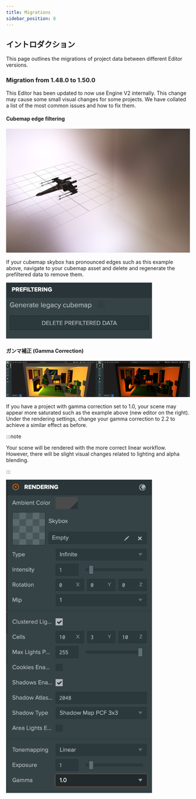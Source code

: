 ```yaml
---
title: Migrations
sidebar_position: 8
---
```


## イントロダクション

This page outlines the migrations of project data between different Editor versions.

### Migration from 1.48.0 to 1.50.0

This Editor has been updated to now use Engine V2 internally. This change may cause some small visual changes for some projects. We have collated a list of the most common issues and how to fix them.

#### Cubemap edge filtering

<img src='/img/user-manual/editor/editor-v2/edge-filter.png' width='600' />

If your cubemap skybox has pronounced edges such as this example above, navigate to your cubemap asset and delete and regenerate the prefiltered data to remove them.

<img src='/img/user-manual/editor/editor-v2/prefiltered-data.png' width='400' />

#### ガンマ補正 (Gamma Correction)

<img src='/img/user-manual/editor/editor-v2/gamma-compare.png' />

If you have a project with gamma correction set to 1.0, your scene may appear more saturated such as the example above (new editor on the right). Under the rendering settings, change your gamma correction to 2.2 to achieve a similar effect as before.

:::note

Your scene will be rendered with the more correct linear workflow. However, there will be slight visual changes related to lighting and alpha blending.

:::

<img src='/img/user-manual/editor/editor-v2/gamma-tonemap-settings.png' width='400' />
